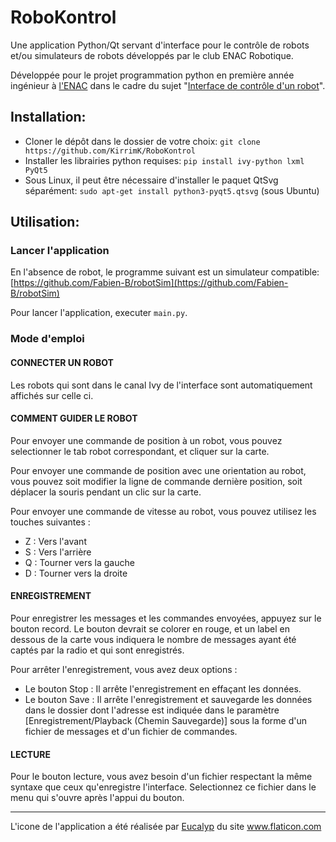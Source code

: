 # RoboKontrol

Une application Python/Qt servant d'interface pour le contrôle de robots et/ou simulateurs de robots développés par le club ENAC Robotique.

Développée pour le projet programmation python en première année ingénieur à [l'ENAC](https://www.enac.fr) dans le cadre du sujet "[Interface de contrôle d'un robot](https://e-campus.enac.fr/moodle/pluginfile.php/34661/course/section/23938/projet%20python%20-%20Interface%20de%20contr%C3%B4le%20dun%20robot.pdf)".

## Installation:

- Cloner le dépôt dans le dossier de votre choix: `git clone https://github.com/KirrimK/RoboKontrol`
- Installer les librairies python requises: `pip install ivy-python lxml PyQt5`
- Sous Linux, il peut être nécessaire d'installer le paquet QtSvg séparément: `sudo apt-get install python3-pyqt5.qtsvg` (sous Ubuntu)

## Utilisation:

### Lancer l'application
En l'absence de robot, le programme suivant est un simulateur compatible: [https://github.com/Fabien-B/robotSim](https://github.com/Fabien-B/robotSim)

Pour lancer l'application, executer `main.py`.

### Mode d'emploi

#### CONNECTER UN ROBOT

Les robots qui sont dans le canal Ivy de l'interface sont automatiquement affichés sur celle ci.

#### COMMENT GUIDER LE ROBOT
Pour envoyer une commande de position à un robot, vous pouvez selectionner le tab robot correspondant, et cliquer sur la carte.

Pour envoyer une commande de position avec une orientation au robot, vous pouvez soit modifier la ligne de commande dernière position, soit déplacer la souris pendant un clic sur la carte.

Pour envoyer une commande de vitesse au robot, vous pouvez utilisez les touches suivantes :
- Z : Vers l'avant
- S : Vers l'arrière
- Q : Tourner vers la gauche
- D : Tourner vers la droite

#### ENREGISTREMENT

Pour enregistrer les messages et les commandes envoyées, appuyez sur le bouton record. Le bouton devrait se colorer en rouge, et un label en dessous de la carte vous indiquera le nombre de messages ayant été captés par la radio et qui sont enregistrés.

Pour arrêter l'enregistrement, vous avez deux options :
- Le bouton Stop :
Il arrête l'enregistrement en effaçant les données.
- Le bouton Save :
Il arrête l'enregistrement et sauvegarde les données dans le dossier dont l'adresse est indiquée dans le paramètre [Enregistrement/Playback (Chemin Sauvegarde)] sous la forme d'un fichier de messages et d'un fichier de commandes.

#### LECTURE

Pour le bouton lecture, vous avez besoin d'un fichier respectant la même syntaxe que ceux qu'enregistre l'interface. Selectionnez ce fichier dans le menu qui s'ouvre après l'appui du bouton.


---
<div>L'icone de l'application a été réalisée par <a href="https://creativemarket.com/eucalyp" title="Eucalyp">Eucalyp</a> du site <a href="https://www.flaticon.com/" title="Flaticon">www.flaticon.com</a></div>
